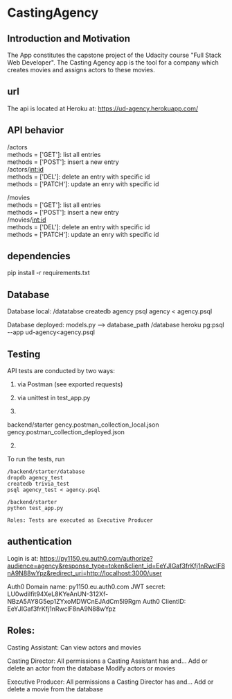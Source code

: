 # CastingAgency


Introduction and Motivation
---------------------------
The App constitutes the capstone project of the Udacity course "Full Stack Web Developer". The Casting Agency app is the tool for a company which creates movies and 
assigns actors to these movies.



url
---
The api is located at Heroku at:
https://ud-agency.herokuapp.com/ 


API behavior
------------
/actors <br/>
methods = ['GET']: list all entries <br/>
methods = ['POST']: insert a new entry <br/>
/actors/<int:id> <br/>
methods = ['DEL']: delete an entry with specific id <br/>
methods = ['PATCH']: update an enry with specific id <br/>


/movies <br/>
methods = ['GET']: list all entries <br/>
methods = ['POST']: insert a new entry <br/>
/movies/<int:id> <br/>
methods = ['DEL']: delete an entry with specific id <br/>
methods = ['PATCH']: update an enry with specific id <br/>



dependencies
------------
pip install -r requirements.txt


Database
-------

Database local:
/datatabse
createdb agency
psql agency < agency.psql

Database deployed:
models.py --> database_path
/database
heroku pg:psql --app ud-agency<agency.psql



Testing
--------
API tests are conducted by two ways:
1) via Postman (see exported requests)
2) via unittest in test_app.py

1)
backend/starter
gency.postman_collection_local.json
gency.postman_collection_deployed.json

2)
To run the tests, run
```
/backend/starter/database
dropdb agency_test
createdb trivia_test
psql agency_test < agency.psql

/backend/starter
python test_app.py

Roles: Tests are executed as Executive Producer
```

authentication
---------------
Login is at:
https://py1150.eu.auth0.com/authorize?audience=agency&response_type=token&client_id=EeYJIGaf3frKfj1nRwclF8nA9N88wYpz&redirect_uri=http://localhost:3000/user

Auth0 Domain name: py1150.eu.auth0.com
JWT secret: LU0wdilfit94XeL8KYeAnUN-312Xf-NBzA5AY8G5ep1ZYxoMDWCnEJAdCm5l9Rgm
Auth0 ClientID: EeYJIGaf3frKfj1nRwclF8nA9N88wYpz


Roles:
------
Casting Assistant:
Can view actors and movies

Casting Director:
All permissions a Casting Assistant has and…
Add or delete an actor from the database
Modify actors or movies

Executive Producer:
All permissions a Casting Director has and…
Add or delete a movie from the database

